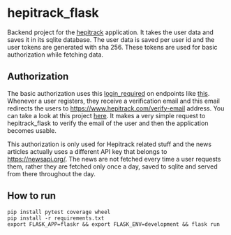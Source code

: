 # hepitrack_flask
Backend project for the [hepitrack](https://github.com/dbilgin/hepitrack) application.
It takes the user data and saves it in its sqlite database. The user data is saved per user id and the user tokens are generated with sha 256. These tokens are used for basic authorization while fetching data.

## Authorization
The basic authorization uses this [login_required](https://github.com/dbilgin/hepitrack_flask/blob/master/flaskr/auth.py#L61) on endpoints like [this](https://github.com/dbilgin/hepitrack_flask/blob/master/flaskr/track.py#L13).
Whenever a user registers, they receive a verification email and this email redirects the users to https://www.hepitrack.com/verify-email address. You can take a look at this project [here](https://github.com/dbilgin/hepitrack-web). It makes a very simple request to hepitrack_flask to verify the email of the user and then the application becomes usable.

This authorization is only used for Hepitrack related stuff and the news articles actually uses a different API key that belongs to https://newsapi.org/. The news are not fetched every time a user requests them, rather they are fetched only once a day, saved to sqlite and served from there throughout the day.

## How to run
```
pip install pytest coverage wheel
pip install -r requirements.txt
export FLASK_APP=flaskr && export FLASK_ENV=development && flask run
```
